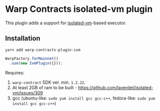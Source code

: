 # Warp Contracts isolated-vm plugin

This plugin adds a support for [isolated-vm](https://github.com/laverdet/isolated-vm#isolated-vm----access-to-multiple-isolates-in-nodejs)-based executor.

## Installation
`yarn add warp-contracts-plugin-ivm`

```js
WarpFactory.forMainnet()
  .use(new IvmPlugin({}));
```

Requires:
1. `warp-contract` SDK ver. min. `1.2.22`.
2. At least 2GB of ram to be built - https://github.com/laverdet/isolated-vm/issues/309
3. gcc (ubuntu-like: `sudo yum install gcc gcc-c++`, fedora-like: `sudo yum install gcc gcc-c++`)

